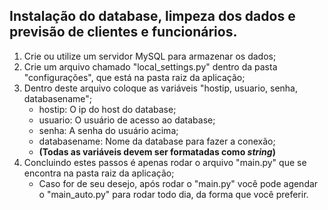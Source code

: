 ## Instalação do database, limpeza dos dados e previsão de clientes e funcionários.

1. Crie ou utilize um servidor MySQL para armazenar os dados;
2. Crie um arquivo chamado "local_settings.py" dentro da pasta "configurações", que está na pasta raiz da aplicação;
3. Dentro deste arquivo coloque as variáveis "hostip, usuario, senha, databasename";
   - hostip: O ip do host do database;
   - usuario: O usuário de acesso ao database;
   - senha: A senha do usuário acima;
   - databasename: Nome da database para fazer a conexão;
   - **(Todas as variáveis devem ser formatadas como *string*)**
4. Concluindo estes passos é apenas rodar o arquivo "main.py" que se encontra na pasta raiz da aplicação;
   - Caso for de seu desejo, após rodar o "main.py" você pode agendar o "main_auto.py" para rodar todo dia, da forma que você preferir. 
